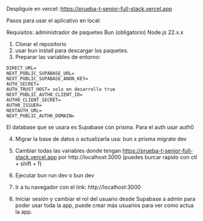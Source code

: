Despliguie en vercel: https://prueba-t-senior-full-stack.vercel.app

Pasos para usar el aplicativo en local:

Requisitos:
administrador de paquetes Bun (obligatorio)
Node.js 22.x.x

1. Clonar el repositorio 
2. usar bun install para descargar los paquetes.
3. Preparar las variables de entorno:
```DATABASE_URL= ?pgbouncer=true -->usar pgbouncer para evitar problemas cuando se recarga de nuevo
DIRECT_URL=
NEXT_PUBLIC_SUPABASE_URL=
NEXT_PUBLIC_SUPABASE_ANON_KEY=
AUTH_SECRET=
AUTH_TRUST_HOST= solo en desarrollo true
NEXT_PUBLIC_AUTH0_CLIENT_ID=
AUTH0_CLIENT_SECRET=
AUTH0_ISSUER=
NEXTAUTH_URL=
NEXT_PUBLIC_AUTH0_DOMAIN=
```
El database que se usara es Supabase con prisma.
Para el auth usar auth0

4. Migrar la base de datos o actualizarla usa: bun x prisma migrate dev

5. Cambiar todas las variables donde tengan https://prueba-t-senior-full-stack.vercel.app por http://localhost:3000 (puedes burcar rapido con ctl + shift + f)

6. Ejecutar bun run dev o bun dev

7. Ir a tu navegador con el link: http://localhost:3000

8. Iniciar sesión y cambiar el rol del usuario desde Supabase a admin para poder usar toda la app, puede crear más usuarios para ver como actua la app.